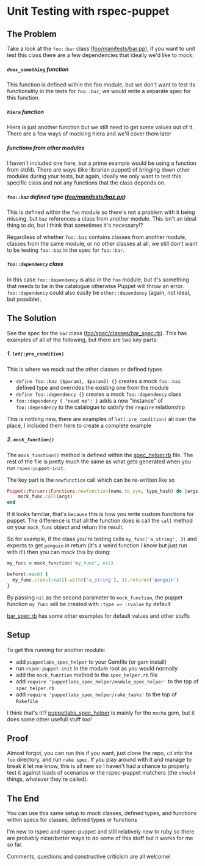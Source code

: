 # Unit Testing with rspec-puppet

## The Problem

Take a look at the `foo::bar` class ([foo/manifests/bar.pp](foo/manifests/bar.pp)), if you want to unit test this class there are a few dependencies that ideally we'd like to mock:

##### `does_something` function
This function is defined within the foo module, but we don't want to test its functionality in the tests for `foo::bar`, we would write a separate spec for this function

##### `hiera` function
Hiera is just another function but we still need to get some values out of it. There are a few ways of mocking hiera and we'll cover them later

##### functions from other modules
I haven't included one here, but a prime example would be using a function from stdlib. There are ways (like librarian puppet) of bringing down other modules during your tests, but again, ideally we only want to test this specific class and not any functions that the class depends on.

##### `foo::baz` defined type ([foo/manifests/baz.pp](foo/manifests/baz.pp))
This is defined within the `foo` module so there's not a problem with it being missing, but `baz` references a class from another module. This isn't an ideal thing to do, but I think that sometimes it's necessary!?

Regardless of whether `foo::baz` contains classes from another module, classes from the same module, or no other classes at all, we still don't want to be testing `foo::baz` in the spec for `foo::bar`.

##### `foo::dependency` class
In this case `foo::dependency` is also in the `foo` module, but it's something that needs to be in the catalogue otherwise Puppet will throw an error. `foo::dependency` could also easily be `other::dependency` (again, not ideal, but possible).

## The Solution

See the spec for the `bar` class ([foo/spec/classes/bar_spec.rb](foo/spec/classes/bar_spec.rb)). This has examples of all of the following, but there are two key parts:

##### 1. `let(:pre_condition)`

This is where we mock out the other classes or defined types
- `define foo::baz ($param1, $param2) {}` creates a mock `foo::baz` defined type and overrides the existing one from the module
- `define foo::dependency {}` creates a mock `foo::dependency` class
- `foo::dependency { "need me": }` adds a new "instance" of `foo::dependency` to the catalogue to satisfy the `require` relationship

This is nothing new, there are examples of `let(:pre_condition)` all over the place, I included them here to create a complete example

##### 2. `mock_function()`

The `mock_function()` method is defined within the [spec_helper.rb](foo/spec/spec_helper.rb) file. The rest of the file is pretty much the same as what gets generated when you run `rspec-puppet-init`.

The key part is the `newfunction` call which can be re-written like so

```ruby
Puppet::Parser::Functions.newfunction(name.to_sym, type_hash) do |args|
    mock_func.call(args)
end
```

If it looks familiar, that's `because` this is how you write custom functions for puppet. The difference is that all the function does is call the `call` method on your `mock_func` object and return the result.

So for example, if the class you're testing calls `my_func('a_string', 3)` and expects to get `penguin` in return (it's a weird function I know but just run with it!) then you can mock this by doing:

```ruby
my_func = mock_function('my_func', nil)

before(:each) {
  my_func.stubs(:call).with(['a_string'], 3).returns('penguin')
}
```

By passing `nil` as the second parameter to `mock_function`, the puppet function `my_func` will be created with `:type => :rvalue` by default

[bar_spec.rb](foo/spec/classes/bar_spec.rb) has some other examples for default values and other stuffs

## Setup

To get this running for another module:
- add `puppetlabs_spec_helper` to your Gemfile (or gem install)
- run `rspec-puppet-init` in the module root as you would normally
- add the `mock_function` method to the `spec_helper.rb` file
- add `require 'puppetlabs_spec_helper/module_spec_helper'` to the top of `spec_helper.rb`
- add `require 'puppetlabs_spec_helper/rake_tasks'` to the top of `Rakefile`

I think that's it!? [puppetlabs_spec_helper](http://rubygems.org/gems/puppetlabs_spec_helper) is mainly for the `mocha` gem, but it does some other usefull stuff too!

## Proof

Almost forgot, you can run this if you want, just clone the repo, `cd` into the `foo` directory, and run `rake spec`. If you play around with it and manage to break it let me know, this is all new so I haven't had a chance to properly test it against loads of scenarios or the rspec-puppet matchers (the `should` things, whatever they're called).

## The End

You can use this same setup to mock classes, defined types, and functions within specs for classes, defined types or functions

I'm new to rspec and rspec-puppet and still relatively new to ruby so there are probably nicer/better ways to do some of this stuff but it works for me so far.

Comments, questions and constructive criticism are all welcome!
